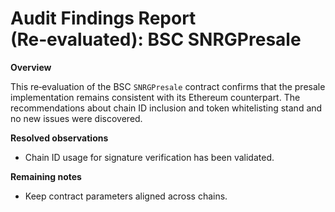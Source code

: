 # Audit Findings Report (Re‑evaluated): BSC SNRGPresale

**Overview**

This re‑evaluation of the BSC `SNRGPresale` contract confirms that the presale implementation remains consistent with its Ethereum counterpart.  The recommendations about chain ID inclusion and token whitelisting stand and no new issues were discovered.

**Resolved observations**

- Chain ID usage for signature verification has been validated.

**Remaining notes**

- Keep contract parameters aligned across chains.